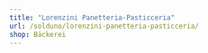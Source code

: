 ```yaml
---
title: "Lorenzini Panetteria-Pasticceria"
url: /solduno/lorenzini-panetteria-pasticceria/
shop: Bäckerei
---
```

